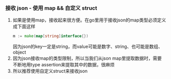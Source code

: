 ### 接收 json - 使用 map && 自定义 struct
1. 如果是使用map，接收起来很方便。在go里用于接收json的map类型必须定义成下面这样
    ```go
   m := make(map[string]interface{})
   ```
   因为json的key一定是string，而value可能是数字、string、也可能是数组、object
2. 因为json接收map的类型限制，所以当我们从json map里提取数据时，需要不断地用type assertion来提取其中的数据，很麻烦
3. 所以推荐使用自定义struct来接收json